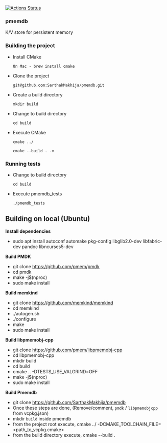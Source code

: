 [![Actions Status](https://github.com/SarthakMakhija/pmemdb/workflows/PmemCI/badge.svg)](https://github.com/SarthakMakhija/pmemdb/actions)

### pmemdb
K/V store for persistent memory

### Building the project
- Install CMake

    `On Mac - brew install cmake`

- Clone the project

    `git@github.com:SarthakMakhija/pmemdb.git`

- Create a build directory

    `mkdir build`

- Change to build directory

    `cd build`

- Execute CMake

    `cmake ../`

    `cmake --build . -v`

### Running tests

- Change to build directory

    `cd build`

- Execute pmemdb_tests

    `./pmemdb_tests`
    
## Building on local (Ubuntu)

**Install dependencies**

- sudo apt install autoconf automake pkg-config libglib2.0-dev libfabric-dev pandoc libncurses5-dev

**Build PMDK**

- git clone https://github.com/pmem/pmdk
- cd pmdk
- make -j$(nproc)
- sudo make install

**Build memkind**

- git clone https://github.com/memkind/memkind
- cd memkind
- ./autogen.sh
- ./configure
- make
- sudo make install

**Build libpmemobj-cpp**

- git clone https://github.com/pmem/libpmemobj-cpp
- cd libpmemobj-cpp
- mkdir build
- cd build
- cmake .. -DTESTS_USE_VALGRIND=OFF
- make -j$(nproc)
- sudo make install

**Build Pmemdb**

- git clone https://github.com/SarthakMakhija/pmemdb
- Once these steps are done, (Remove/comment, `pmdk` / `libpmemobjcpp` from vcpkg.json)
- mkdir `build` inside pmemdb
- from the project root execute, cmake ../ -DCMAKE_TOOLCHAIN_FILE=<path_to_vcpkg.cmake>
- from the build directory execute, cmake --build .
